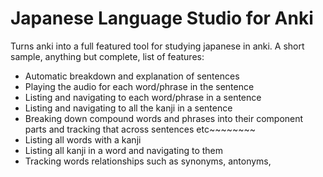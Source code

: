 # Japanese Language Studio for Anki
Turns anki into a full featured tool for studying japanese in anki. A short sample, anything but complete, list of features:
* Automatic breakdown and explanation of sentences
* Playing the audio for each word/phrase in the sentence
* Listing and navigating to each word/phrase in a sentence
* Listing and navigating to all the kanji in a sentence
* Breaking down compound words and phrases into their component parts and tracking that across sentences etc~~~~~~~~ 
* Listing all words with a kanji
* Listing all kanji in a word and navigating to them
* Tracking words relationships such as synonyms, antonyms,


